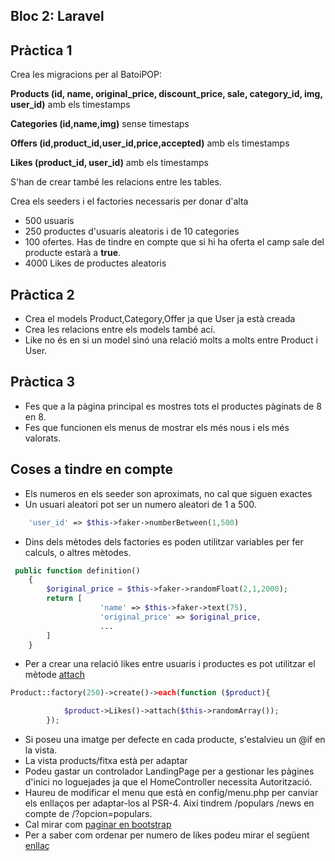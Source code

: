 ## Bloc 2: Laravel

## Pràctica 1

Crea les migracions per al BatoiPOP:

**Products (id, name, original_price, discount_price, sale, category_id, img, user_id)** amb els timestamps

**Categories (id,name,img)** sense timestaps

**Offers (id,product_id,user_id,price,accepted)** amb els timestamps

**Likes (product_id, user_id)** amb els timestamps

S'han de crear també les relacions entre les tables.

Crea els seeders i el factories necessaris per donar d'alta

* 500 usuaris
* 250 productes d'usuaris aleatoris i de 10 categories
* 100 ofertes. Has de tindre en compte que si hi ha oferta el camp sale del producte estarà a **true**.
* 4000 Likes de productes aleatoris 

## Pràctica 2

* Crea el models Product,Category,Offer ja que User ja està creada
* Crea les relacions entre els models també ací.
* Like no és en si un model sinó una relació molts a molts entre Product i User.

## Pràctica 3

* Fes que a la pàgina principal es mostres tots el productes pàginats de 8 en 8.
* Fes que funcionen els menus de mostrar els més nous i els més valorats. 

## Coses a tindre en compte

* Els numeros en els seeder son aproximats, no cal que siguen exactes
* Un usuari aleatori pot ser un numero aleatori de 1 a 500.
```php
    'user_id' => $this->faker->numberBetween(1,500)
```
* Dins dels mètodes dels factories es poden utilitzar variables per fer calculs, o altres mètodes.
```php
 public function definition()
    {
        $original_price = $this->faker->randomFloat(2,1,2000);
        return [
                    'name' => $this->faker->text(75),
                    'original_price' => $original_price,
                    ...
        ]    
    }            
```
* Per a crear una relació likes entre usuaris i productes es pot utilitzar el mètode [attach](https://laravel.com/docs/8.x/eloquent-relationships#attaching-detaching)
```php
Product::factory(250)->create()->each(function ($product){

            $product->Likes()->attach($this->randomArray());
        });
```
* Si poseu una imatge per defecte en cada producte, s'estalvieu un @if en la vista.
* La vista products/fitxa està per adaptar
* Podeu gastar un controlador LandingPage per a gestionar les pàgines d'inici no loguejades ja que el HomeController necessita Autorització.
* Haureu de modificar el menu que està en config/menu.php per canviar els enllaços per adaptar-los al PSR-4.
  Així tindrem /populars /news en compte de /?opcion=populars.
* Cal mirar com [paginar en bootstrap](https://laravel.com/docs/8.x/pagination#using-bootstrap)
* Per a saber com ordenar per numero de likes podeu mirar el següent [enllaç](https://stackoverflow.com/questions/24208502/laravel-orderby-relationship-count)